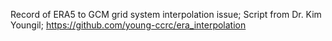 Record of ERA5 to GCM grid system interpolation issue;
Script from Dr. Kim Youngil; https://github.com/young-ccrc/era_interpolation
